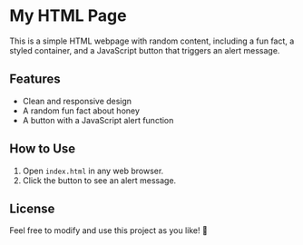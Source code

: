 # My HTML Page  

This is a simple HTML webpage with random content, including a fun fact, a styled container, and a JavaScript button that triggers an alert message.  

## Features  
- Clean and responsive design  
- A random fun fact about honey  
- A button with a JavaScript alert function  

## How to Use  
1. Open `index.html` in any web browser.  
2. Click the button to see an alert message.  

## License  
Feel free to modify and use this project as you like! 🚀  

